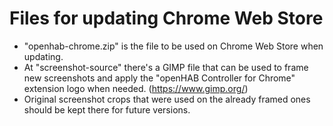 # Files for updating Chrome Web Store
- "openhab-chrome.zip" is the file to be used on Chrome Web Store when updating.
- At "screenshot-source" there's a GIMP file that can be used to frame new screenshots and apply the "openHAB Controller for Chrome" extension logo when needed. (https://www.gimp.org/)
- Original screenshot crops that were used on the already framed ones should be kept there for future versions.